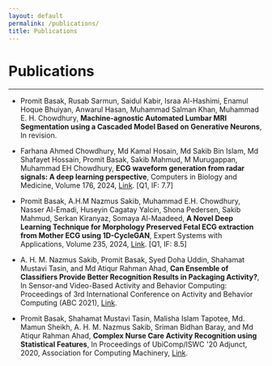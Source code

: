 ```yaml
---
layout: default
permalink: /publications/
title: Publications
---
```


# Publications

<hr class="thin-hr-line">

- Promit Basak, Rusab Sarmun, Saidul Kabir, Israa Al-Hashimi, Enamul Hoque Bhuiyan, Anwarul Hasan, Muhammad Salman Khan, Muhammad E. H. Chowdhury,
  **Machine-agnostic Automated Lumbar MRI Segmentation using a Cascaded Model Based on Generative Neurons**,
  In revision.

- Farhana Ahmed Chowdhury, Md Kamal Hosain, Md Sakib Bin Islam, Md Shafayet Hossain, Promit Basak, Sakib Mahmud, M Murugappan, Muhammad EH Chowdhury,
  **ECG waveform generation from radar signals: A deep learning perspective**,
  Computers in Biology and Medicine, Volume 176, 2024, [Link](httop://doi.org/10.1016/j.compbiomed.2024.108555). [Q1, IF: 7.7]

- Promit Basak, A.H.M Nazmus Sakib, Muhammad E.H. Chowdhury, Nasser Al-Emadi, Huseyin Cagatay Yalcin, Shona Pedersen, Sakib Mahmud, Serkan Kiranyaz, Somaya Al-Maadeed,
  **A Novel Deep Learning Technique for Morphology Preserved Fetal ECG extraction from Mother ECG using 1D-CycleGAN**,
  Expert Systems with Applications, Volume 235, 2024, [Link](https://doi.org/10.1016/j.eswa.2023.121196). [Q1, IF: 8.5]

- A. H. M. Nazmus Sakib, Promit Basak, Syed Doha Uddin, Shahamat Mustavi Tasin, and Md Atiqur Rahman Ahad,
  **Can Ensemble of Classifiers Provide Better Recognition Results in Packaging Activity?**,
  In Sensor-and Video-Based Activity and Behavior Computing: Proceedings of 3rd International Conference on Activity and Behavior Computing (ABC 2021),
  [Link](https://doi.org/10.1007/978-981-19-0361-810).

- Promit Basak, Shahamat Mustavi Tasin, Malisha Islam Tapotee, Md. Mamun Sheikh, A. H. M. Nazmus Sakib, Sriman Bidhan Baray, and Md Atiqur Rahman Ahad,
  **Complex Nurse Care Activity Recognition using Statistical Features**,
  In Proceedings of UbiComp/ISWC '20 Adjunct, 2020, Association for Computing Machinery,
  [Link](https://doi.org/10.1145/3410530.3414338).
